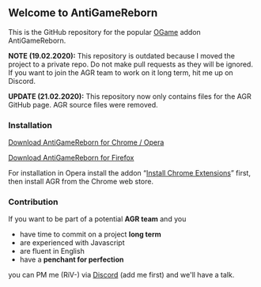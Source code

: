 ## Welcome to AntiGameReborn

This is the GitHub repository for the popular [OGame](https://ogame.gameforge.com) addon AntiGameReborn.

**NOTE (19.02.2020):** This repository is outdated because I moved the project to a private repo. Do not make pull requests as they will be ignored. If you want to join the AGR team to work on it long term, hit me up on Discord.

**UPDATE (21.02.2020):** This repository now only contains files for the AGR GitHub page. AGR source files were removed.

### Installation

[Download AntiGameReborn for Chrome / Opera](https://chrome.google.com/webstore/detail/mhfbpacbhjchkjeopjfgdhckepclcfll/)

[Download AntiGameReborn for Firefox](https://addons.mozilla.org/en/firefox/addon/antigamereborn/)

For installation in Opera install the addon “[Install Chrome Extensions](https://addons.opera.com/de/extensions/details/install-chrome-extensions/)” first, then install AGR from the Chrome web store.


### Contribution

If you want to be part of a potential **AGR team** and you

* have time to commit on a project **long term**
* are experienced with Javascript
* are fluent in English
* have a **penchant for perfection**

you can PM me (RiV-) via [Discord](https://discord.gg/sb72AFN) (add me first) and we'll have a talk.
